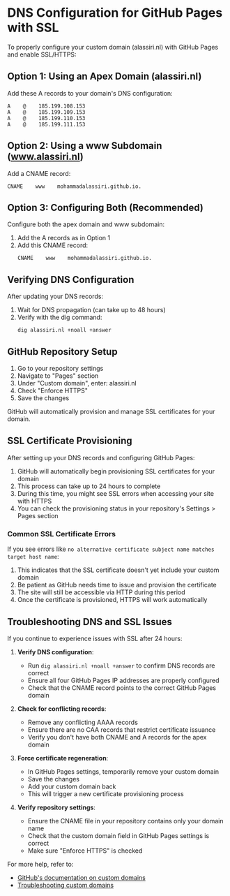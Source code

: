 # DNS Configuration for GitHub Pages with SSL

To properly configure your custom domain (alassiri.nl) with GitHub Pages and enable SSL/HTTPS:

## Option 1: Using an Apex Domain (alassiri.nl)

Add these A records to your domain's DNS configuration:

```
A    @    185.199.108.153
A    @    185.199.109.153
A    @    185.199.110.153
A    @    185.199.111.153
```

## Option 2: Using a www Subdomain (www.alassiri.nl)

Add a CNAME record:

```
CNAME    www    mohammadalassiri.github.io.
```

## Option 3: Configuring Both (Recommended)

Configure both the apex domain and www subdomain:

1. Add the A records as in Option 1
2. Add this CNAME record:
   ```
   CNAME    www    mohammadalassiri.github.io.
   ```

## Verifying DNS Configuration

After updating your DNS records:

1. Wait for DNS propagation (can take up to 48 hours)
2. Verify with the dig command:
   ```
   dig alassiri.nl +noall +answer
   ```

## GitHub Repository Setup

1. Go to your repository settings
2. Navigate to "Pages" section
3. Under "Custom domain", enter: alassiri.nl
4. Check "Enforce HTTPS"
5. Save the changes

GitHub will automatically provision and manage SSL certificates for your domain.

## SSL Certificate Provisioning

After setting up your DNS records and configuring GitHub Pages:

1. GitHub will automatically begin provisioning SSL certificates for your domain
2. This process can take up to 24 hours to complete
3. During this time, you might see SSL errors when accessing your site with HTTPS
4. You can check the provisioning status in your repository's Settings > Pages section

### Common SSL Certificate Errors

If you see errors like `no alternative certificate subject name matches target host name`:

1. This indicates that the SSL certificate doesn't yet include your custom domain
2. Be patient as GitHub needs time to issue and provision the certificate
3. The site will still be accessible via HTTP during this period
4. Once the certificate is provisioned, HTTPS will work automatically

## Troubleshooting DNS and SSL Issues

If you continue to experience issues with SSL after 24 hours:

1. **Verify DNS configuration**:
   - Run `dig alassiri.nl +noall +answer` to confirm DNS records are correct
   - Ensure all four GitHub Pages IP addresses are properly configured
   - Check that the CNAME record points to the correct GitHub Pages domain

2. **Check for conflicting records**:
   - Remove any conflicting AAAA records
   - Ensure there are no CAA records that restrict certificate issuance
   - Verify you don't have both CNAME and A records for the apex domain

3. **Force certificate regeneration**:
   - In GitHub Pages settings, temporarily remove your custom domain
   - Save the changes
   - Add your custom domain back
   - This will trigger a new certificate provisioning process

4. **Verify repository settings**:
   - Ensure the CNAME file in your repository contains only your domain name
   - Check that the custom domain field in GitHub Pages settings is correct
   - Make sure "Enforce HTTPS" is checked

For more help, refer to:
- [GitHub's documentation on custom domains](https://docs.github.com/en/pages/configuring-a-custom-domain-for-your-github-pages-site)
- [Troubleshooting custom domains](https://docs.github.com/en/pages/configuring-a-custom-domain-for-your-github-pages-site/troubleshooting-custom-domains-and-github-pages)